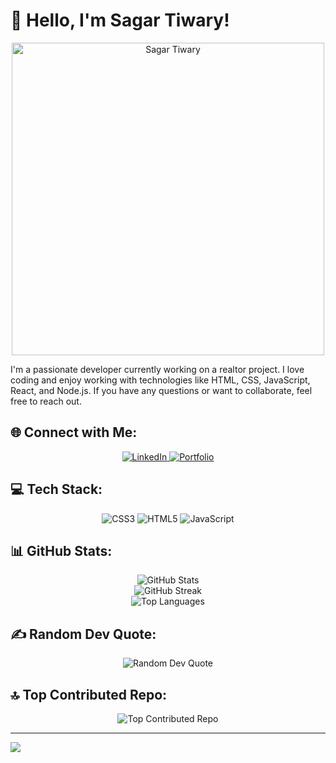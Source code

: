 # 👋 Hello, I'm Sagar Tiwary!

<p align="center">
  <img src="https://tecxar.io/blog/wp-content/uploads/2023/03/cd59d626dc86397fe45080e6e9c7027d.gif" alt="Sagar Tiwary" width="500" />
</p>

I'm a passionate developer currently working on a realtor project. I love coding and enjoy working with technologies like HTML, CSS, JavaScript, React, and Node.js. If you have any questions or want to collaborate, feel free to reach out.

## 🌐 Connect with Me:

<p align="center">
  <a href="https://www.linkedin.com/in/sagar-tiwary-6ba248263/" target="_blank">
    <img src="https://img.icons8.com/color/50/000000/linkedin.png" alt="LinkedIn" />
  </a>
  <a href="https://sagartiwary.github.io/" target="_blank">
    <img src="https://img.icons8.com/dusk/50/000000/website.png" alt="Portfolio" />
  </a>
</p>

## 💻 Tech Stack:

<p align="center">
  <img src="https://img.shields.io/badge/css3-%231572B6.svg?style=for-the-badge&logo=css3&logoColor=white" alt="CSS3" />
  <img src="https://img.shields.io/badge/html5-%23E34F26.svg?style=for-the-badge&logo=html5&logoColor=white" alt="HTML5" />
  <img src="https://img.shields.io/badge/javascript-%23323330.svg?style=for-the-badge&logo=javascript&logoColor=%23F7DF1E" alt="JavaScript" />
  <!-- Add other tech badges here -->
</p>

## 📊 GitHub Stats:

<p align="center">
  <img src="https://github-readme-stats.vercel.app/api?username=sagartiwary&theme=radical&hide_border=true&include_all_commits=true&count_private=true" alt="GitHub Stats" /><br />
  <img src="https://github-readme-streak-stats.herokuapp.com/?user=sagartiwary&theme=radical&hide_border=true" alt="GitHub Streak" /><br />
  <img src="https://github-readme-stats.vercel.app/api/top-langs/?username=sagartiwary&theme=radical&hide_border=true&layout=compact" alt="Top Languages" />
</p>

## ✍️ Random Dev Quote:

<p align="center">
  <img src="https://quotes-github-readme.vercel.app/api?type=horizontal&theme=radical" alt="Random Dev Quote" />
</p>

## 🔝 Top Contributed Repo:

<p align="center">
  <img src="https://github-contributor-stats.vercel.app/api?username=sagartiwary&limit=5&theme=radical&combine_all_yearly_contributions=true" alt="Top Contributed Repo" />
</p>

---
[![](https://visitcount.itsvg.in/api?id=sagartiwary&icon=5&color=6)](https://visitcount.itsvg.in)


